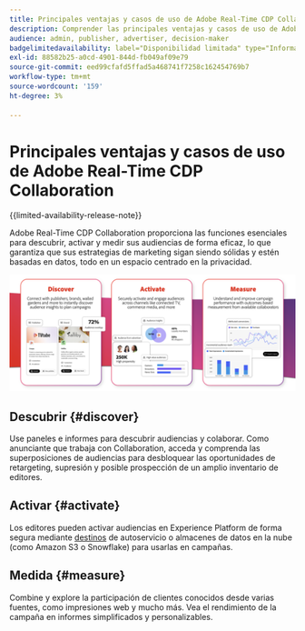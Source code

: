 ```yaml
---
title: Principales ventajas y casos de uso de Adobe Real-Time CDP Collaboration
description: Comprender las principales ventajas y casos de uso de Adobe Real-Time CDP Collaboration
audience: admin, publisher, advertiser, decision-maker
badgelimitedavailability: label="Disponibilidad limitada" type="Informative" url="https://helpx.adobe.com/es/legal/product-descriptions/real-time-customer-data-platform-collaboration.html newtab=true"
exl-id: 88582b25-a0cd-4901-844d-fb049af09e79
source-git-commit: eed99cfafd5ffad5a468741f7258c162454769b7
workflow-type: tm+mt
source-wordcount: '159'
ht-degree: 3%

---
```


# Principales ventajas y casos de uso de Adobe Real-Time CDP Collaboration

{{limited-availability-release-note}}

Adobe Real-Time CDP Collaboration proporciona las funciones esenciales para descubrir, activar y medir sus audiencias de forma eficaz, lo que garantiza que sus estrategias de marketing sigan siendo sólidas y estén basadas en datos, todo en un espacio centrado en la privacidad.

<!-- This graphic needs to be updated, it's incorrectly using "brands". -->

![Ventajas y casos de uso de Real-Time CDP Collaboration](/help/assets/benefits-use-cases/discover-activate-measure.png)

## Descubrir {#discover}

Use paneles e informes para descubrir audiencias y colaborar. Como anunciante que trabaja con Collaboration, acceda y comprenda las superposiciones de audiencias para desbloquear las oportunidades de retargeting, supresión y posible prospección de un amplio inventario de editores.

## Activar {#activate}

Los editores pueden activar audiencias en Experience Platform de forma segura mediante [destinos](/help/guide/destinations/experience-platform.md) de autoservicio o almacenes de datos en la nube (como Amazon S3 o Snowflake) para usarlas en campañas.

## Medida {#measure}

Combine y explore la participación de clientes conocidos desde varias fuentes, como impresiones web y mucho más. Vea el rendimiento de la campaña en informes simplificados y personalizables.
